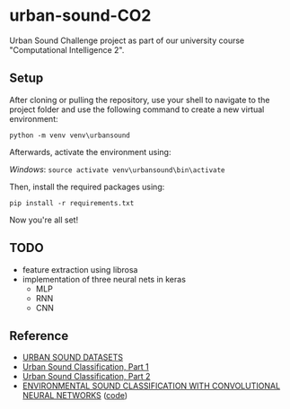 # urban-sound-CO2
Urban Sound Challenge project as part of our university course "Computational Intelligence 2".

## Setup

After cloning or pulling the repository, use your shell to navigate to the project folder and 
use the following command to create a new virtual environment:

```python -m venv venv\urbansound```

Afterwards, activate the environment using:

*Windows*: ```source activate venv\urbansound\bin\activate```

Then, install the required packages using:

```pip install -r requirements.txt```

Now you're all set!

## TODO
- feature extraction using librosa 
- implementation of three neural nets in keras
  - MLP
  - RNN
  - CNN

## Reference

- [URBAN SOUND DATASETS](https://serv.cusp.nyu.edu/projects/urbansounddataset/index.html)
- [Urban Sound Classification, Part 1](http://aqibsaeed.github.io/2016-09-03-urban-sound-classification-part-1/)
- [Urban Sound Classification, Part 2](https://aqibsaeed.github.io/2016-09-24-urban-sound-classification-part-2/)
- [ENVIRONMENTAL SOUND CLASSIFICATION WITH CONVOLUTIONAL NEURAL NETWORKS](http://karol.piczak.com/papers/Piczak2015-ESC-ConvNet.pdf) ([code](https://github.com/karoldvl/paper-2015-esc-convnet))
